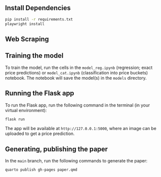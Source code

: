 ## Install Dependencies
```bash
pip install -r requirements.txt
playwright install
```

## Web Scraping


## Training the model
To train the model, run the cells in the `model_reg.ipynb` (regression; exact price predictions) or `model_cat.ipynb` (classification into price buckets) notebook. The notebook will save the model(s) in the `models` directory.

## Running the Flask app
To run the Flask app, run the following command in the terminal (in your virtual environment):
```bash
flask run
```
The app will be available at `http://127.0.0.1:5000`, where an image can be uploaded to get a price prediction.

## Generating, publishing the paper
In the `main` branch, run the following commands to generate the paper:
```bash
quarto publish gh-pages paper.qmd
```
